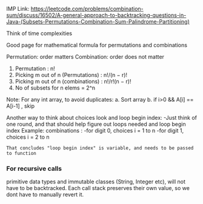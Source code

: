 
IMP Link:
https://leetcode.com/problems/combination-sum/discuss/16502/A-general-approach-to-backtracking-questions-in-Java-(Subsets-Permutations-Combination-Sum-Palindrome-Partitioning)

Think of time complexities

Good page for mathematical formula for permutations and combinations

Permutation: order matters
Combination: order does not matter

1. Permutation : n!
2. Picking m out of n (Permutations) : n!/(n − r)!
3. Picking m out of n (combinations) : n!/r!(n − r)!
4. No of subsets for n elems = 2^n

Note:
For any int array, to avoid duplicates:
a. Sort array
b. if i>0 && A[i] == A[i-1] , skip


Another way to think about choices look and loop begin index:
-Just think of one round, and that should help figure out loops needed and loop begin index
Example:
  combinations :
    -for digit 0, choices i = 1 to n
    -for digit 1, choices i = 2 to n
    
    That concludes "loop begin index" is variable, and needs to be passed to function
    
### For recursive calls

primitive data types and immutable classes (String, Integer etc), will not have to be backtracked. Each call stack preserves their own value,
so we dont have to manually revert it.
